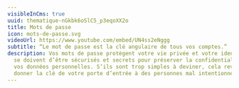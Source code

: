 ```yaml
---
visibleInCms: true
uuid: thematique-nGkbk6oSlC5_p3eqoXX2o
title: Mots de passe
icon: mots-de-passe.svg
videoUrl: https://www.youtube.com/embed/UN4ss2eNggg
subtitle: “Le mot de passe est la clé angulaire de tous vos comptes.”
description: Vos mots de passe protègent votre vie privée et votre identité. Ils
  se doivent d’être sécurisés et secrets pour préserver la confidentialité de
  vos données personnelles. S’ils sont trop simples à deviner, cela revient à
  donner la clé de votre porte d’entrée à des personnes mal intentionnées.
---
```


